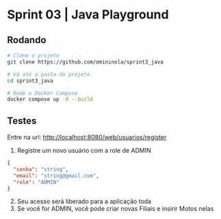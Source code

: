 # Sprint 03 | Java Playground

## Rodando

```bash
# Clone o projeto
git clone https://github.com/omininola/sprint3_java

# Vá até a pasta do projeto
cd sprint3_java

# Rode o Docker Compose
docker compose up -d --build
```

## Testes

Entre na url: [http://localhost:8080/web/usuarios/register](http://localhost:8080/web/usuarios/register)

1. Registre um novo usuário com a role de ADMIN

```json
{
  "senha": "string",
  "email": "string@gmail.com",
  "role": "ADMIN"
}
```

2. Seu acesso será liberado para a aplicação toda
3. Se você for ADMIN, você pode criar novas Filiais e insirir Motos nelas